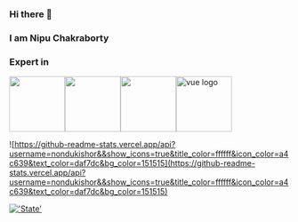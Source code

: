 ### Hi there 👋
### I am Nipu Chakraborty

### Expert in

<div style="display:flex;">
<img height="100" width="100" src="https://avatars1.githubusercontent.com/u/25158?s=200&v=4"/>
<img height="100" width="100" src="https://avatars3.githubusercontent.com/u/9950313?s=200&v=4"/>
 <img height="100" width="100" src="https://icons-for-free.com/iconfiles/png/512/design+development+facebook+framework+mobile+react+icon-1320165723839064798.png">
 <img height="100" width="100" class="hero-logo" src="https://vuejs.org/images/logo.png" alt="vue logo">
</div>

![https://github-readme-stats.vercel.app/api?username=nondukishor&&show_icons=true&title_color=ffffff&icon_color=a4c639&text_color=daf7dc&bg_color=151515](https://github-readme-stats.vercel.app/api?username=nondukishor&&show_icons=true&title_color=ffffff&icon_color=a4c639&text_color=daf7dc&bg_color=151515)

[!['State'](https://github-readme-stats.vercel.app/api/wakatime?username=Nondukishor)](https://github.com/Nondukishor/github-readme-stats)



